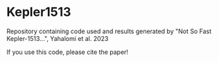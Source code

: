 # Kepler1513
Repository containing code used and results generated by "Not So Fast Kepler-1513...", Yahalomi et al. 2023

If you use this code, please cite the paper!
